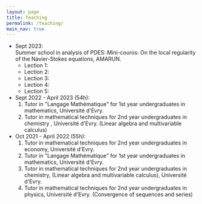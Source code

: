 ```yaml
---
layout: page
title: Teaching
permalink: /teaching/
main_nav: true
---
```

<ul>
 <li>
  <dt>Sept 2023: </dt>
     Summer school in analysis of PDES: Mini-couros: On the local regularity of the Navier-Stokes equations, AMARUN.
      <ul>
        <li> Lection 1:</li>
        <li> Lection 2:</li>
        <li> Lection 3:</li>
        <li> Lection 4:</li>
        <li> Lection 5:</li>
      </ul>
  </li>
 <li> <dt>Sept 2022 - April 2023 (54h): </dt> 
      <ol>
         <li> Tutor in "Langage Mathématique" for 1st year undergraduates in mathematics, Université d'Evry.</li>
          <li> Tutor in mathematical techniques for 2nd year undergraduates in chemistry , Université d'Evry.  (Linear algebra and multivariable calculus) </li>
    </ol>
 </li>

 <li><dt>Oct 2021 - April 2022 (55h): </dt> 
   <ol>
     <li>Tutor in mathematical techniques for 2nd year undergraduates in economy, Université d'Evry. </li>
     <li>Tutor in "Langage Mathématique" for 1st year undergraduates in mathematics, Université d'Evry.</li>
     <li>Tutor in mathematical techniques for 2nd year undergraduates in chemistry, (Linear algebra and multivariable calculus), Université d'Evry.</li> 
      <li>Tutor in mathematical techniques for 2nd year undergraduates in physics, Université d'Evry. (Convergence of sequences and series) </li>
    </ol>
  </li>
</ul>

